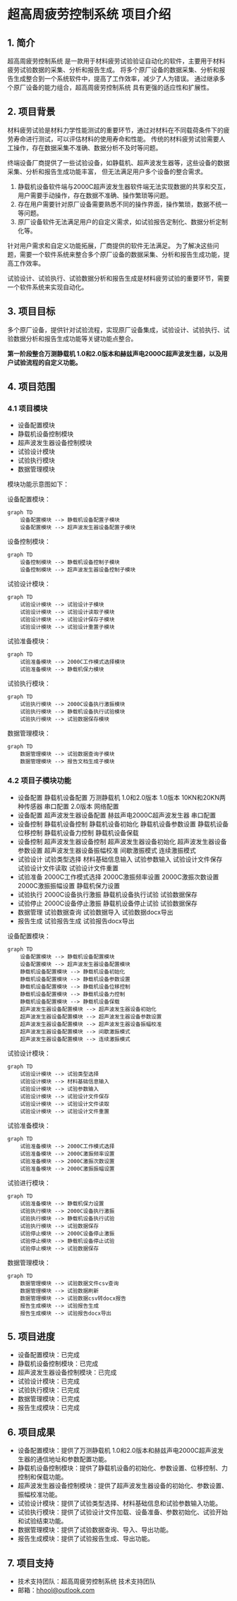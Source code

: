# 超高周疲劳控制系统 项目介绍

## 1. 简介

超高周疲劳控制系统 是一款用于材料疲劳试验验证自动化的软件，主要用于材料疲劳试验数据的采集、分析和报告生成。
将多个原厂设备的数据采集、分析和报告生成整合到一个系统软件中，提高了工作效率，减少了人为错误。
通过继承多个原厂设备的能力组合，超高周疲劳控制系统 具有更强的适应性和扩展性。

## 2. 项目背景

材料疲劳试验是材料力学性能测试的重要环节，通过对材料在不同载荷条件下的疲劳寿命进行测试，可以评估材料的使用寿命和性能。
传统的材料疲劳试验需要人工操作，存在数据采集不准确、数据分析不及时等问题。

终端设备厂商提供了一些试验设备，如静载机、超声波发生器等，这些设备的数据采集、分析和报告生成功能丰富，
但无法满足用户多个设备的整合需求。

1. 静载机设备软件端与2000C超声波发生器软件端无法实现数据的共享和交互，用户需要手动操作，存在数据不准确、操作繁琐等问题。
2. 存在用户需要针对原厂设备需要熟悉不同的操作界面，操作繁琐，数据不统一等问题。
3. 原厂设备软件无法满足用户的自定义需求，如试验报告定制化、数据分析定制化等。

针对用户需求和自定义功能拓展，厂商提供的软件无法满足。
为了解决这些问题，需要一个软件系统来整合多个原厂设备的数据采集、分析和报告生成功能，提高工作效率。

试验设计、试验执行、试验数据分析和报告生成是材料疲劳试验的重要环节，需要一个软件系统来实现自动化。

## 3. 项目目标

多个原厂设备，提供针对试验流程，实现原厂设备集成，试验设计、试验执行、试验数据分析和报告生成功能等关键功能点整合。

**第一阶段整合万测静载机 1.0和2.0版本和赫兹声电2000C超声波发生器，以及用户试验流程的自定义功能。**

## 4. 项目范围

### 4.1 项目模块

- 设备配置模块
- 静载机设备控制模块
- 超声波发生器设备控制模块
- 试验设计模块
- 试验执行模块
- 数据管理模块

模块功能示意图如下：

设备配置模块：

<!-- 使用graph绘制示意图-->

```mermaid
graph TD
    设备配置模块 --> 静载机设备配置子模块
    设备配置模块 --> 超声波发生器设备配置子模块
```

设备控制模块：

<!-- 使用graph绘制示意图-->

```mermaid
graph TD
    设备控制模块 --> 静载机设备控制子模块
    设备控制模块 --> 超声波发生器设备控制子模块
```

试验设计模块：

<!-- 使用graph绘制示意图-->

```mermaid
graph TD
    试验设计模块 --> 试验设计子模块
    试验设计模块 --> 试验设计读取子模块
    试验设计模块 --> 试验设计保存子模块
    试验设计模块 --> 试验设计重置子模块
```

试验准备模块：

<!-- 使用graph绘制示意图-->

```mermaid
graph TD
    试验准备模块 --> 2000C工作模式选择模块
    试验准备模块 --> 静载机保力模块
```

试验执行模块：

<!-- 使用graph绘制示意图-->

```mermaid
graph TD
    试验执行模块 --> 2000C设备执行激振模块
    试验执行模块 --> 静载机设备执行试验模块
    试验执行模块 --> 试验数据保存模块
```

数据管理模块：

<!-- 使用graph绘制示意图-->

```mermaid
graph TD
    数据管理模块 --> 试验数据查询子模块
    数据管理模块 --> 报告文档生成子模块
```

### 4.2 项目子模块功能

- 设备配置 静载机设备配置 万测静载机 1.0和2.0版本 1.0版本 10KN和20KN两种传感器 串口配置 2.0版本 网络配置
- 设备配置 超声波发生器设备配置 赫兹声电2000C超声波发生器 串口配置
- 设备控制 静载机设备控制 静载机设备初始化 静载机设备参数设置 静载机设备位移控制 静载机设备力控制 静载机设备保载
- 设备控制 超声波发生器设备控制 超声波发生器设备初始化 超声波发生器设备参数设置 超声波发生器设备振幅校准 间歇激振模式 连续激振模式
- 试验设计 试验类型选择 材料基础信息输入 试验参数输入 试验设计文件保存 试验设计文件读取 试验设计文件重置
- 试验准备 2000C工作模式选择 2000C激振频率设置 2000C激振次数设置 2000C激振振幅设置 静载机保力设置
- 试验执行 2000C设备执行激振 静载机设备执行试验 试验数据保存
- 试验停止 2000C设备停止激振 静载机设备停止试验 试验数据保存
- 数据管理 试验数据查询 试验数据导入 试验数据docx导出
- 报告生成 试验报告生成 试验报告docx导出

设备配置模块：

<!-- 使用graph绘制功能图-->

```mermaid
graph TD
    设备配置模块 --> 静载机设备配置模块 
    设备配置模块 --> 超声波发生器设备配置模块
    静载机设备配置模块 --> 静载机设备初始化
    静载机设备配置模块 --> 静载机设备参数设置
    静载机设备配置模块 --> 静载机设备位移控制
    静载机设备配置模块 --> 静载机设备力控制
    静载机设备配置模块 --> 静载机设备保载
    超声波发生器设备配置模块 --> 超声波发生器设备初始化
    超声波发生器设备配置模块 --> 超声波发生器设备参数设置
    超声波发生器设备配置模块 --> 超声波发生器设备振幅校准
    超声波发生器设备配置模块 --> 间歇激振模式
    超声波发生器设备配置模块 --> 连续激振模式
```

试验设计模块：

<!-- 使用graph绘制功能图-->

```mermaid
graph TD
    试验设计模块 --> 试验类型选择
    试验设计模块 --> 材料基础信息输入
    试验设计模块 --> 试验参数输入
    试验设计模块 --> 试验设计文件保存
    试验设计模块 --> 试验设计文件读取
    试验设计模块 --> 试验设计文件重置
```

试验准备模块：

<!-- 使用graph绘制功能图-->

```mermaid
graph TD
    试验准备模块 --> 2000C工作模式选择
    试验准备模块 --> 2000C激振频率设置
    试验准备模块 --> 2000C激振次数设置
    试验准备模块 --> 2000C激振振幅设置
```

试验进行模块：

<!-- 使用graph绘制功能图-->

```mermaid
graph TD
    试验准备模块 --> 静载机保力设置
    试验执行模块 --> 2000C设备执行激振
    试验执行模块 --> 静载机设备执行试验
    试验执行模块 --> 试验数据保存
    试验停止模块 --> 2000C设备停止激振
    试验停止模块 --> 静载机设备停止试验
    试验停止模块 --> 试验数据保存
```

数据管理模块：

<!-- 使用graph绘制功能图-->

```mermaid
graph TD
    数据管理模块 --> 试验数据文件csv查询
    数据管理模块 --> 试验数据刷新
    数据管理模块 --> 试验数据csv转docx报告
    报告生成模块 --> 试验报告生成
    报告生成模块 --> 试验报告docx导出
```

## 5. 项目进度

- 设备配置模块：已完成
- 静载机设备控制模块：已完成
- 超声波发生器设备控制模块：已完成
- 试验设计模块：已完成
- 试验执行模块：已完成
- 数据管理模块：已完成
- 报告生成模块：已完成

## 6. 项目成果

- 设备配置模块：提供了万测静载机 1.0和2.0版本和赫兹声电2000C超声波发生器的通信地址和参数配置功能。
- 静载机设备控制模块：提供了静载机设备的初始化、参数设置、位移控制、力控制和保载功能。
- 超声波发生器设备控制模块：提供了超声波发生器设备的初始化、参数设置、振幅校准功能。
- 试验设计模块：提供了试验类型选择、材料基础信息和试验参数输入功能。
- 试验执行模块：提供了试验设计文件加载、设备准备、参数初始化、试验开始和试验结束功能。
- 数据管理模块：提供了试验数据查询、导入、导出功能。
- 报告生成模块：提供了试验报告生成、导出功能。

## 7. 项目支持

- 技术支持团队：超高周疲劳控制系统 技术支持团队
- 邮箱：[hhool@outlook.com](mailto:hhool@outlook.com)
